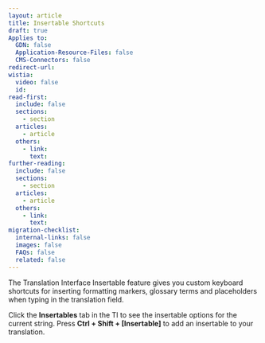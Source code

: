 ```yaml
---
layout: article
title: Insertable Shortcuts
draft: true
Applies to:
  GDN: false
  Application-Resource-Files: false
  CMS-Connectors: false
redirect-url:
wistia:
  video: false
  id:
read-first:
  include: false
  sections:
    - section
  articles:
    - article
  others:
    - link:
      text:
further-reading:
  include: false
  sections:
    - section
  articles:
    - article
  others:
    - link:
      text:
migration-checklist:
  internal-links: false
  images: false
  FAQs: false
  related: false
---
```


The Translation Interface Insertable feature gives you custom keyboard shortcuts for inserting formatting markers, glossary terms and placeholders when typing in the translation field.

Click the **Insertables** tab in the TI to see the insertable options for the current string. Press **Ctrl + Shift + [Insertable]** to add an insertable to your translation.